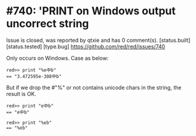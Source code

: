 
#740: 'PRINT on Windows output uncorrect string
================================================================================
Issue is closed, was reported by qtxie and has 0 comment(s).
[status.built] [status.tested] [type.bug]
<https://github.com/red/red/issues/740>

Only occurs on Windows. Case as below:

```
red>> print "%e中b"
== "3.472595e-308中b"
```

But if we drop the #"%" or not contains unicode chars in the string, the result is OK.

```
red>> print "e中b"
== "e中b"

red>> print "%eb"
== "%eb"
```



